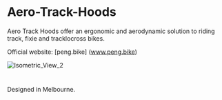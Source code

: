 # Aero-Track-Hoods
Aero Track Hoods offer an ergonomic and aerodynamic solution to riding track, fixie and tracklocross bikes.

Official website: [peng.bike] (www.peng.bike)


![Isometric_View_2](https://user-images.githubusercontent.com/85740352/177072448-15275164-285c-4716-9140-8ff4391ba852.png)
#
Designed in Melbourne.

